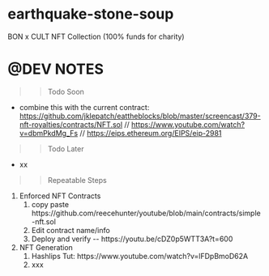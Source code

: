 # earthquake-stone-soup
 BON x CULT NFT Collection (100% funds for charity)

# @DEV NOTES
>> Todo Soon
- combine this with the current contract: https://github.com/jklepatch/eattheblocks/blob/master/screencast/379-nft-royalties/contracts/NFT.sol // https://www.youtube.com/watch?v=dbmPkdMg_Fs // https://eips.ethereum.org/EIPS/eip-2981

>> Todo Later
- xx

>> Repeatable Steps
<ol>
    <li>Enforced NFT Contracts
        <ol>
            <li> copy paste https://github.com/reecehunter/youtube/blob/main/contracts/simple-nft.sol </li>
            <li>Edit contract name/info</li>
            <li>Deploy and verify -- https://youtu.be/cDZ0p5WTT3A?t=600</li>
        </ol>
    </li>
    <li>NFT Generation
        <ol>
            <li>Hashlips Tut: https://www.youtube.com/watch?v=lFDpBmoD62A</li>
            <li>xxx</li>
        </ol>
<ol>